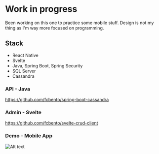 # Work in progress

Been working on this one to practice some mobile stuff. Design is not my thing as I'm way more focused on programming.

## Stack
- React Native
- Svelte
- Java, Spring Boot, Spring Security
- SQL Server
- Cassandra 

### API - Java
https://github.com/fcbento/spring-boot-cassandra

### Admin - Svelte
https://github.com/fcbento/svelte-crud-client

### Demo - Mobile App

![Alt text](https://gifyu.com/image/DpVF)